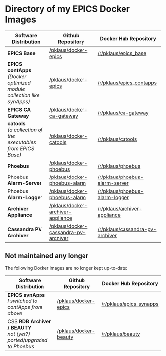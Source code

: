 # Directory of my EPICS Docker Images

| Software Distribution                                                     | Github Repository                        | Docker Hub Repository               |
|---------------------------------------------------------------------------|------------------------------------------|-------------------------------------|
| **EPICS Base**                                                            | [/pklaus/docker-epics][]                 | [/r/pklaus/epics\_base][]           |
| **EPICS contApps**<br>*(Docker optimized module collection like synApps)* | [/pklaus/docker-epics][]                 | [/r/pklaus/epics\_contapps][]       |
| **EPICS CA Gateway**                                                      | [/pklaus/docker-ca-gateway][]            | [/r/pklaus/ca-gateway][]            |
| **catools**<br>*(a collection of the executables from EPICS Base)*        | [/pklaus/docker-catools][]               | [/r/pklaus/catools][]               |
| **Phoebus**                                                               | [/pklaus/docker-phoebus][]               | [/r/pklaus/phoebus][]               |
| Phoebus **Alarm-Server**                                                  | [/pklaus/docker-phoebus-alarm][]         | [/r/pklaus/phoebus-alarm-server][]  |
| Phoebus **Alarm-Logger**                                                  | [/pklaus/docker-phoebus-alarm][]         | [/r/pklaus/phoebus-alarm-logger][]  |
| **Archiver Appliance**                                                    | [/pklaus/docker-archiver-appliance][]    | [/r/pklaus/archiver-appliance][]    |
| **Cassandra PV Archiver**                                                 | [/pklaus/docker-cassandra-pv-archiver][] | [/r/pklaus/cassandra-pv-archiver][] |

[/pklaus/docker-epics]: https://github.com/pklaus/docker-epics
[/pklaus/docker-ca-gateway]: https://github.com/pklaus/docker-ca-gateway
[/pklaus/docker-catools]: https://github.com/pklaus/docker-catools
[/pklaus/docker-phoebus]: https://github.com/pklaus/docker-phoebus
[/pklaus/docker-phoebus-alarm]: https://github.com/pklaus/docker-phoebus-alarm
[/pklaus/docker-archiver-appliance]: https://github.com/pklaus/docker-archiver-appliance
[/pklaus/docker-cassandra-pv-archiver]: https://github.com/pklaus/docker-cassandra-pv-archiver

[/r/pklaus/epics\_base]: https://hub.docker.com/r/pklaus/epics_base
[/r/pklaus/epics\_contapps]: https://hub.docker.com/r/pklaus/epics_contapps
[/r/pklaus/ca-gateway]: https://hub.docker.com/r/pklaus/ca-gateway
[/r/pklaus/catools]: https://hub.docker.com/r/pklaus/catools
[/r/pklaus/phoebus]: https://hub.docker.com/r/pklaus/phoebus
[/r/pklaus/phoebus-alarm-server]: https://hub.docker.com/r/pklaus/phoebus-alarm-server
[/r/pklaus/phoebus-alarm-logger]: https://hub.docker.com/r/pklaus/phoebus-alarm-logger
[/r/pklaus/archiver-appliance]: https://hub.docker.com/r/pklaus/archiver-appliance
[/r/pklaus/cassandra-pv-archiver]: https://hub.docker.com/r/pklaus/cassandra-pv-archiver

## Not maintained any longer

The following Docker images are no longer kept up-to-date:

| Software Distribution                                                     | Github Repository                        | Docker Hub Repository               |
|---------------------------------------------------------------------------|------------------------------------------|-------------------------------------|
| **EPICS synApps**<br>*I switched to contApps from above*                  | [/pklaus/docker-epics][]                 | [/r/pklaus/epics\_synapps][]        |
| CSS **RDB Archiver / BEAUTY**<br>*not (yet?) ported/upgraded to Phoebus*  | [/pklaus/docker-beauty][]                | [/r/pklaus/beauty][]                |

[/pklaus/docker-beauty]: https://github.com/pklaus/docker-beauty

[/r/pklaus/epics\_synapps]: https://hub.docker.com/r/pklaus/epics_synapps
[/r/pklaus/beauty]: https://hub.docker.com/r/pklaus/beauty
